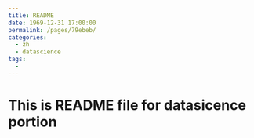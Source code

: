 ```yaml
---
title: README
date: 1969-12-31 17:00:00
permalink: /pages/79ebeb/
categories:
  - zh
  - datascience
tags:
  - 
---
```

# This is README file for datasicence portion 